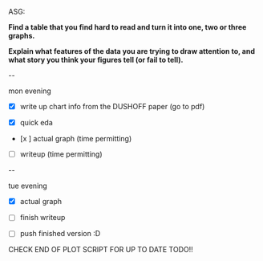 


ASG: 

**Find a table that you find hard to read and turn it into one, two or three graphs.** 

**Explain what features of the data you are trying to draw attention to, and what story you think your figures tell (or fail to tell).**


--

mon evening 

- [x] write up chart info from the DUSHOFF paper (go to pdf)

- [x] quick eda 

- [x ] actual graph (time permitting)

- [ ] writeup (time permitting)

--

tue evening 

- [x] actual graph

- [ ] finish writeup

- [ ] push finished version :D

CHECK END OF PLOT SCRIPT FOR UP TO DATE TODO!!
